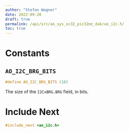 ```yaml
---
author: "Stefan Wagner"
date: 2022-09-20
draft: true
permalink: /api/src/ao_sys_xc32_pic32mz_dak/ao_i2c.h/
toc: true
---
```


# Constants

## `AO_I2C_BRG_BITS`

```c
#define AO_I2C_BRG_BITS (16)
```

The size of the `I2CxBRG.BRG` field, in bits.

# Include Next

```c
#include_next <ao_i2c.h>
```
